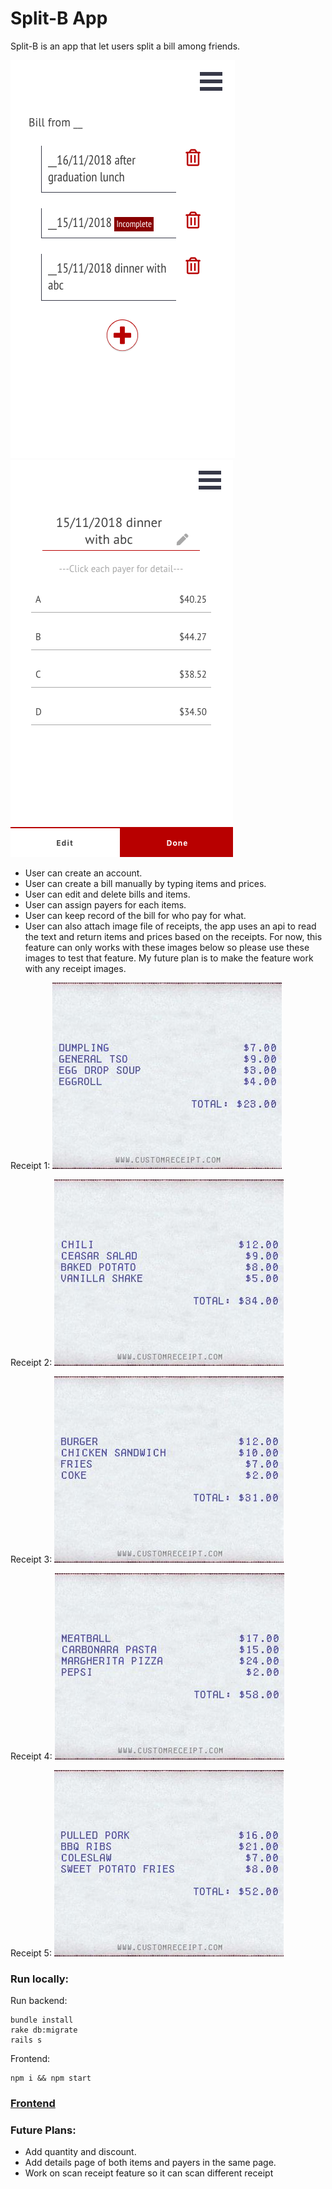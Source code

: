 # Split-B App

Split-B is an app that let users split a bill among friends.

<img src="/Split B Demo 1.png" />  <img src="/Split B Demo 2.png" />

- User can create an account.
- User can create a bill manually by typing items and prices.
- User can edit and delete bills and items.
- User can assign payers for each items.
- User can keep record of the bill for who pay for what.
- User can also attach image file of receipts, the app uses an api to read the text and return items and prices based on the receipts. For now, this feature can only works with these images below so please use these images to test that feature. My future plan is to make the feature work with any receipt images.

Receipt 1: <img src="/src/image/r-1.jpg" />

Receipt 2: <img src="/src/image/r-2.jpg" />

Receipt 3: <img src="/src/image/r-3.jpg" />

Receipt 4: <img src="/src/image/r-4.jpg" />

Receipt 5: <img src="/src/image/r-5.jpg" />

### Run locally:
Run backend:
```
bundle install
rake db:migrate
rails s
```

Frontend:
```
npm i && npm start
```

### [Frontend](https://github.com/linh4/split-b-front-end)

### Future Plans:
- Add quantity and discount.
- Add details page of both items and payers in the same page.
- Work on scan receipt feature so it can scan different receipt
